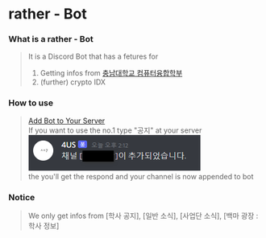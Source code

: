 # rather - Bot

### What is a rather - Bot
> It is a Discord Bot that has a fetures for
> 1. Getting infos from [충남대학교 컴퓨터융합학부](https://computer.cnu.ac.kr/computer/index.do)
> 2. (further) crypto IDX

### How to use
> [Add Bot to Your Server](https://discord.com/api/oauth2/authorize?client_id=856128985455788033&permissions=2048&scope=bot)
> <br>
> If you want to use the no.1 type "공지" at your server <br>
> ![](./cmd%20%5B공지%5D.png)
> <br>
> the you'll get the respond and your channel is now appended to bot

### Notice
> We only get infos from [학사 공지], [일반 소식], [사업단 소식], [백마 광장 : 학사 정보]
